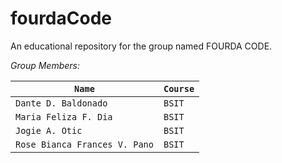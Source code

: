 # fourdaCode
An educational repository for the group named FOURDA CODE.

*Group Members:*

| `Name`                        | `Course` |
| ----------------------------- | -------- |
| `Dante D. Baldonado`          | `BSIT`   |
| `Maria Feliza F. Dia`         | `BSIT`   |
| `Jogie A. Otic`               | `BSIT`   |
| `Rose Bianca Frances V. Pano` | `BSIT`   |

